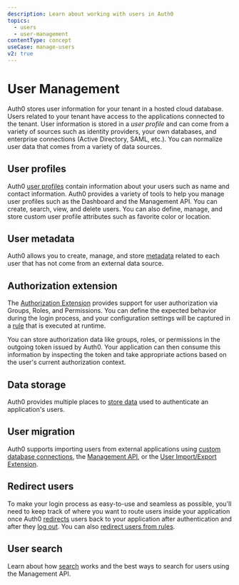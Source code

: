 ```yaml
---
description: Learn about working with users in Auth0
topics:
  - users
  - user-management
contentType: concept
useCase: manage-users
v2: true
---
```


# User Management

Auth0 stores user information for your tenant in a hosted cloud database. Users related to your tenant have access to the applications connected to the tenant. User information is stored in a *user profile* and can come from a variety of sources such as identity providers, your own databases, and enterprise connections (Active Directory, SAML, etc.). You can normalize user data that comes from a variety of data sources.

## User profiles

Auth0 [user profiles](/users/concepts/overview-user-profile) contain information about your users such as name and contact information. Auth0 provides a variety of tools to help you manage user profiles such as the Dashboard and the Management API. You can create, search, view, and delete users. You can also define, manage, and store custom user profile attributes such as favorite color or location.

## User metadata

Auth0 allows you to create, manage, and store [metadata](/users/concepts/overview-user-metadata) related to each user that has not come from an external data source. 

## Authorization extension

The [Authorization Extension](/extensions/authorization-extension/v2) provides support for user authorization via Groups, Roles, and Permissions. You can define the expected behavior during the login process, and your configuration settings will be captured in a [rule](/rules) that is executed at runtime.

You can store authorization data like groups, roles, or permissions in the outgoing token issued by Auth0. Your application can then consume this information by inspecting the token and take appropriate actions based on the user's current authorization context. 

## Data storage

Auth0 provides multiple places to [store data](/users/reference/data-store-best-practices) used to authenticate an application's users. 

## User migration

Auth0 supports importing users from external applications using [custom database connections](/users/migrations/automatic), the [Management API](/users/migrations/bulk-import), or the [User Import/Export Extension](/extensions/user-import-export).

## Redirect users

To make your login process as easy-to-use and seamless as possible, you'll need to keep track of where you want to route users inside your application once Auth0 [redirects](/users/guides/redirect-users-after-login) users back to your application after authentication and after they [log out](/logout#redirect-users-after-logout). You can also [redirect users from rules](/rules/current/redirect).

## User search

Learn about how [search](/users/search/v3) works and the best ways to search for users using the Management API.